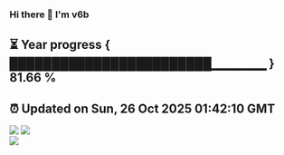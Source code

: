 ### Hi there 👋  I'm v6b  
⏳ Year progress { ████████████████████████▁▁▁▁▁▁ } 81.66 %
---
⏰ Updated on Sun, 26 Oct 2025 01:42:10 GMT
---
![](https://github-readme-stats.vercel.app/api?username=v6b&bg_color=30,e96443,904e95&title_color=fff&text_color=fff&layout=compact)
![](https://github-readme-stats.vercel.app/api/top-langs/?username=v6b&layout=compact&bg_color=30,e96443,904e95&title_color=fff&text_color=fff)  
![](https://gcore.jsdelivr.net/gh/v6b/v6b@main/assets/github-contribution-grid-snake.svg)

